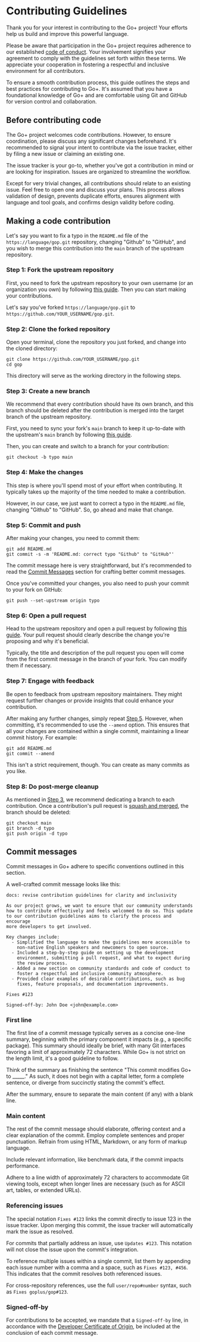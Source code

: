 # Contributing Guidelines

Thank you for your interest in contributing to the Go+ project! Your efforts
help us build and improve this powerful language.

Please be aware that participation in the Go+ project requires adherence to our
established [code of conduct](https://language/gop/blob/main/CODE_OF_CONDUCT.md). Your involvement signifies your agreement to comply
with the guidelines set forth within these terms. We appreciate your cooperation
in fostering a respectful and inclusive environment for all contributors.

To ensure a smooth contribution process, this guide outlines the steps and best
practices for contributing to Go+. It's assumed that you have a foundational
knowledge of Go+ and are comfortable using Git and GitHub for version control
and collaboration.

## Before contributing code

The Go+ project welcomes code contributions. However, to ensure coordination,
please discuss any significant changes beforehand. It's recommended to signal
your intent to contribute via the issue tracker, either by filing a new issue or
claiming an existing one.

The issue tracker is your go-to, whether you've got a contribution in mind or
are looking for inspiration. Issues are organized to streamline the workflow.

Except for very trivial changes, all contributions should relate to an existing
issue. Feel free to open one and discuss your plans. This process allows
validation of design, prevents duplicate efforts, ensures alignment with
language and tool goals, and confirms design validity before coding.

## Making a code contribution

Let's say you want to fix a typo in the `README.md` file of the
`https://language/gop.git` repository, changing "Github" to "GitHub",
and you wish to merge this contribution into the `main` branch of the upstream
repository.

### Step 1: Fork the upstream repository

First, you need to fork the upstream repository to your own username (or an
organization you own) by following [this guide](https://docs.github.com/en/pull-requests/collaborating-with-pull-requests/working-with-forks/fork-a-repo). Then you can start making your
contributions.

Let's say you've forked `https://language/gop.git` to
`https://github.com/YOUR_USERNAME/gop.git`.

### Step 2: Clone the forked repository

Open your terminal, clone the repository you just forked, and change into the
cloned directory:

```
git clone https://github.com/YOUR_USERNAME/gop.git
cd gop
```

This directory will serve as the working directory in the following steps.

### Step 3: Create a new branch

We recommend that every contribution should have its own branch, and this branch
should be deleted after the contribution is merged into the target branch of the
upstream repository.

First, you need to sync your fork's `main` branch to keep it up-to-date with the
upstream's `main` branch by following [this guide](https://docs.github.com/en/pull-requests/collaborating-with-pull-requests/working-with-forks/syncing-a-fork).

Then, you can create and switch to a branch for your contribution:

```
git checkout -b typo main
```

### Step 4: Make the changes

This step is where you'll spend most of your effort when contributing. It
typically takes up the majority of the time needed to make a contribution.

However, in our case, we just want to correct a typo in the `README.md` file,
changing "Github" to "GitHub". So, go ahead and make that change.

### Step 5: Commit and push

After making your changes, you need to commit them:

```
git add README.md
git commit -s -m 'README.md: correct typo "Github" to "GitHub"'
```

The commit message here is very straightforward, but it's recommended to read
the [Commit Messages](#commit-messages) section for crafting better commit messages.

Once you've committed your changes, you also need to push your commit to your
fork on GitHub:

```
git push --set-upstream origin typo
```

### Step 6: Open a pull request

Head to the upstream repository and open a pull request by following
[this guide](https://docs.github.com/en/pull-requests/collaborating-with-pull-requests/proposing-changes-to-your-work-with-pull-requests/creating-a-pull-request). Your pull request should clearly describe the change you're
proposing and why it's beneficial.

Typically, the title and description of the pull request you open will come from
the first commit message in the branch of your fork. You can modify them if
necessary.

### Step 7: Engage with feedback

Be open to feedback from upstream repository maintainers. They might request
further changes or provide insights that could enhance your contribution.

After making any further changes, simply repeat [Step 5](#step-5-commit-and-push). However, when
committing, it's recommended to use the `--amend` option. This ensures that all
your changes are contained within a single commit, maintaining a linear commit
history. For example:

```
git add README.md
git commit --amend
```

This isn't a strict requirement, though. You can create as many commits as you
like.

### Step 8: Do post-merge cleanup

As mentioned in [Step 3](#step-3-create-a-new-branch), we recommend dedicating a branch to each contribution.
Once a contribution's pull request is [squash and merged](https://docs.github.com/en/pull-requests/collaborating-with-pull-requests/incorporating-changes-from-a-pull-request/about-pull-request-merges#squash-and-merge-your-commits), the branch should be
deleted:

```
git checkout main
git branch -d typo
git push origin -d typo
```

## Commit messages

Commit messages in Go+ adhere to specific conventions outlined in this section.

A well-crafted commit message looks like this:

```
docs: revise contribution guidelines for clarity and inclusivity

As our project grows, we want to ensure that our community understands
how to contribute effectively and feels welcomed to do so. This update
to our contribution guidelines aims to clarify the process and encourage
more developers to get involved.

Key changes include:
  - Simplified the language to make the guidelines more accessible to
    non-native English speakers and newcomers to open source.
  - Included a step-by-step guide on setting up the development
    environment, submitting a pull request, and what to expect during
    the review process.
  - Added a new section on community standards and code of conduct to
    foster a respectful and inclusive community atmosphere.
  - Provided clear examples of desirable contributions, such as bug
    fixes, feature proposals, and documentation improvements.

Fixes #123

Signed-off-by: John Doe <john@example.com>
```

### First line

The first line of a commit message typically serves as a concise one-line
summary, beginning with the primary component it impacts (e.g., a specific
package). This summary should ideally be brief, with many Git interfaces
favoring a limit of approximately 72 characters. While Go+ is not strict on the
length limit, it's a good guideline to follow.

Think of the summary as finishing the sentence "This commit modifies Go+ to
_____." As such, it does not begin with a capital letter, form a complete
sentence, or diverge from succinctly stating the commit's effect.

After the summary, ensure to separate the main content (if any) with a blank
line.

### Main content

The rest of the commit message should elaborate, offering context and a clear
explanation of the commit. Employ complete sentences and proper punctuation.
Refrain from using HTML, Markdown, or any form of markup language.

Include relevant information, like benchmark data, if the commit impacts
performance.

Adhere to a line width of approximately 72 characters to accommodate Git viewing
tools, except when longer lines are necessary (such as for ASCII art, tables, or
extended URLs).

### Referencing issues

The special notation `Fixes #123` links the commit directly to issue 123 in the
issue tracker. Upon merging this commit, the issue tracker will automatically
mark the issue as resolved.

For commits that partially address an issue, use `Updates #123`. This notation
will not close the issue upon the commit's integration.

To reference multiple issues within a single commit, list them by appending each
issue number with a comma and a space, such as `Fixes #123, #456`. This indicates
that the commit resolves both referenced issues.

For cross-repository references, use the full `user/repo#number` syntax, such as
`Fixes goplus/gop#123`.

### Signed-off-by

For contributions to be accepted, we mandate that a `Signed-off-by` line, in
accordance with the [Developer Certificate of Origin](https://developercertificate.org/), be included at the
conclusion of each commit message.
